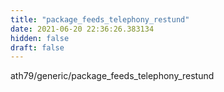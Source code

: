```yaml
---
title: "package_feeds_telephony_restund"
date: 2021-06-20 22:36:26.383134
hidden: false
draft: false
---
```


ath79/generic/package_feeds_telephony_restund


